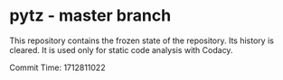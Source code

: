 # pytz - master branch

This repository contains the frozen state of the repository.
Its history is cleared. It is used only for static code
analysis with Codacy.

Commit Time: 1712811022